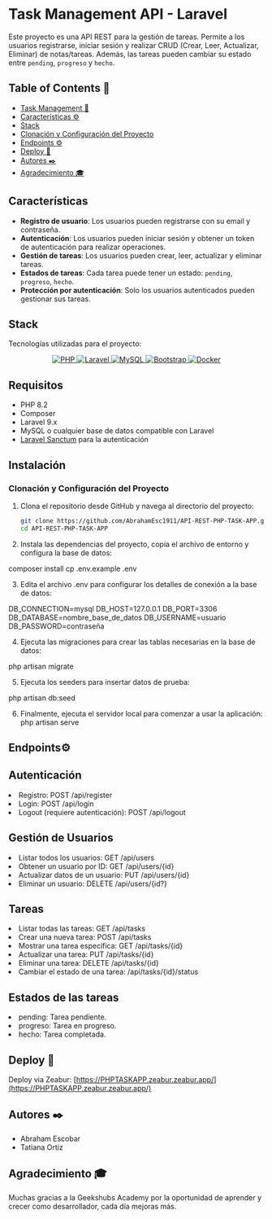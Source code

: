 # Task Management API - Laravel

Este proyecto es una API REST para la gestión de tareas. Permite a los usuarios registrarse, iniciar sesión y realizar CRUD (Crear, Leer, Actualizar, Eliminar) de notas/tareas. Además, las tareas pueden cambiar su estado entre `pending`, `progreso` y `hecho`.

## Table of Contents 📝
- [Task Management 📁](#Task-Management)
- [Características ⚙️](#Características)
- [Stack](#stack)
- [Clonación y Configuración del Proyecto](#Clonación-y-Configuración-del-Proyecto)
- [Endpoints ⚙️](#Endpoints)
-  [Deploy 🚀](#deploy)
- [Autores ✒️](#Autores)
- [Agradecimiento 🎓](#thanks-🎓)

## Características

- **Registro de usuario**: Los usuarios pueden registrarse con su email y contraseña.
- **Autenticación**: Los usuarios pueden iniciar sesión y obtener un token de autenticación para realizar operaciones.
- **Gestión de tareas**: Los usuarios pueden crear, leer, actualizar y eliminar tareas.
- **Estados de tareas**: Cada tarea puede tener un estado: `pending`, `progreso`, `hecho`.
- **Protección por autenticación**: Solo los usuarios autenticados pueden gestionar sus tareas.

## Stack
Tecnologías utilizadas para el proyecto:

<div align="center">

<a href="https://www.php.net/">
    <img src="https://img.shields.io/badge/php-%23777BB4.svg?style=for-the-badge&logo=php&logoColor=white" alt="PHP">
</a>

<a href="https://laravel.com/">
    <img src="https://img.shields.io/badge/laravel-%23FF2D20.svg?style=for-the-badge&logo=laravel&logoColor=white" alt="Laravel">
</a>

<a href="https://www.mysql.com/">
    <img src="https://img.shields.io/badge/mysql-%234479A1.svg?style=for-the-badge&logo=mysql&logoColor=white" alt="MySQL">
</a>

<a href="https://getbootstrap.com/">
    <img src="https://img.shields.io/badge/bootstrap-%23563D7C.svg?style=for-the-badge&logo=bootstrap&logoColor=white" alt="Bootstrap">
</a>

<a href="https://www.docker.com/">
    <img src="https://img.shields.io/badge/docker-%232496ED.svg?style=for-the-badge&logo=docker&logoColor=white" alt="Docker">
</a>


</div>

## Requisitos

- PHP 8.2
- Composer
- Laravel 9.x
- MySQL o cualquier base de datos compatible con Laravel
- [Laravel Sanctum](https://laravel.com/docs/9.x/sanctum) para la autenticación

## Instalación

### Clonación y Configuración del Proyecto

1. Clona el repositorio desde GitHub y navega al directorio del proyecto:

   ```bash
   git clone https://github.com/AbrahamEsc1911/API-REST-PHP-TASK-APP.git
   cd API-REST-PHP-TASK-APP


2. Instala las dependencias del proyecto, copia el archivo de entorno y configura la base de datos:
 
 composer install
 cp .env.example .env

3. Edita el archivo .env para configurar los detalles de conexión a la base de datos:

DB_CONNECTION=mysql
DB_HOST=127.0.0.1
DB_PORT=3306
DB_DATABASE=nombre_base_de_datos
DB_USERNAME=usuario
DB_PASSWORD=contraseña


4. Ejecuta las migraciones para crear las tablas necesarias en la base de datos:

php artisan migrate

5. Ejecuta los seeders para insertar datos de prueba:

php artisan db:seed


6. Finalmente, ejecuta el servidor local para comenzar a usar la aplicación:
 php artisan serve


## Endpoints⚙️

## Autenticación
<li> Registro: POST /api/register
<li> Login: POST /api/login
<li>Logout (requiere autenticación): POST /api/logout

## Gestión de Usuarios
<li>Listar todos los usuarios: GET /api/users
<li>Obtener un usuario por ID: GET /api/users/{id}
<li>Actualizar datos de un usuario: PUT /api/users/{id}
<li>Eliminar un usuario: DELETE /api/users/{id?}

##  Tareas
<li>Listar todas las tareas: GET /api/tasks
<li>Crear una nueva tarea: POST /api/tasks
<li>Mostrar una tarea específica: GET /api/tasks/{id}
<li>Actualizar una tarea: PUT /api/tasks/{id}
<li>Eliminar una tarea: DELETE /api/tasks/{id}
<li>Cambiar el estado de una tarea: /api/tasks/{id}/status

## Estados de las tareas
<li>pending: Tarea pendiente.
<li>progreso: Tarea en progreso.
<li>hecho: Tarea completada.


## Deploy 🚀
Deploy via Zeabur: [https://PHPTASKAPP.zeabur.zeabur.app/](https://PHPTASKAPP.zeabur.zeabur.app/) <br>

## Autores ✒️

- Abraham Escobar
- Tatiana Ortiz

## Agradecimiento 🎓

Muchas gracias a la Geekshubs Academy por la oportunidad de aprender y crecer como desarrollador, cada día mejoras más.